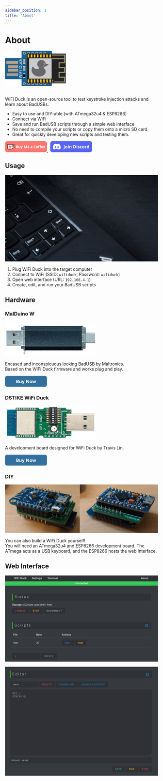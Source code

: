 ```yaml
---
sidebar_position: 1
title: 'About'
---
```


# About

<!-- Logo -->
<img src='/img/logo.png' width='200' alt='WiFi Duck Logo' />
<br />
<br />

<!-- Text -->
WiFi Duck is an open-source tool to test keystroke injection attacks and learn about BadUSBs.  

* Easy to use and DIY-able (with ATmega32u4 & ESP8266)
* Connect via WiFi
* Save and run BadUSB scripts through a simple web interface
* No need to compile your scripts or copy them onto a micro SD card
* Great for quickly developing new scripts and testing them.

<!-- Buttons -->
<a href='https://ko-fi.com/G2G75FA4V' target='_blank'>
  <img height='36' style={{border:0,height:'36px'}} src='/img/kofi_button.png' border='0' alt='Buy Me a Coffee at ko-fi.com' />
</a>
&nbsp;
<a href='https://discord.com/invite/238wu8g'>
  <img height='36' style={{border:0,height:'36px'}} src='/img/discord_button.png' alt='Discord Server button'/>
</a>

<br />

## Usage

![Using WiFi Duck Usage Showcase](/img/showcase.gif)

1. Plug WiFi Duck into the target computer
2. Connect to WiFi (SSID: `wifiduck`, Password: `wifiduck`)
3. Open web interface (URL: `192.168.4.1`)
4. Create, edit, and run your BadUSB scripts

## Hardware

### MalDuino W
<img src='/img/malw.png' width='300' alt='MalDuino W' />

Encased and inconspicuous looking BadUSB by Maltronics.  
Based on the WiFi Duck firmware and works plug and play.

<a href='https://maltronics.com/collections/malduinos/products/malduino-w' target='_blank'>
  <img height='36' style={{border:0,height:'36px'}} src='/img/buy_button.png' border='0' alt='Buy Me a Coffee at ko-fi.com' />
</a>

### DSTIKE WiFi Duck
<img src='/img/dstike.png' width='300' alt='DSTIKE WiFi Duck' />

A development board designed for WiFi Duck by Travis Lin.

<a href='https://dstike.com/collections/frontpage/products/dstike-wifi-duck' target='_blank'>
  <img height='36' style={{border:0,height:'36px'}} src='/img/buy_button.png' border='0' alt='Buy Me a Coffee at ko-fi.com' />
</a>

### DIY
<img src='/img/pcbs_soldered.jpg' alt='DIY WiFi Duck' />

You can also build a WiFi Duck yourself!  
You will need an ATmega32u4 and ESP8266 development board. 
The ATmega acts as a USB keyboard, and the ESP8266 hosts the web interface.  


## Web Interface
![Screenshot of WiFi Duck Web Interface](/img/webinterface.jpg)

![Screenshot of WiFi Duck Editor](/img/editor.jpg)
